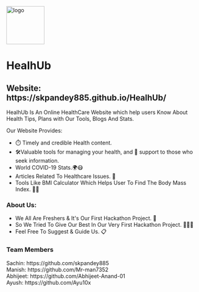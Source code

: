 <img src="https://i.postimg.cc/0jrF0hXM/2-1.png" alt="logo" width="100" height="100"> <h1> HealhUb</h1>
<h2>Website: https://skpandey885.github.io/HealhUb/ </h2>
<h>HealhUb Is An Online HealthCare Website which help users Know About Health Tips, Plans with Our Tools, Blogs And Stats.</p>
  <p class="Details">Our Website Provides:</p>
  <ul>
    <li>⏱️ Timely and credible Health content.</li>
    <li>🛠️Valuable tools for managing your health, and 🤝 support to those who seek information.</li>
    <li>World COVID-19 Stats.🌍😷</li>
     <li>Articles Related To Healthcare Issues. 📄 </li>
   <li>Tools Like BMI Calculator Which Helps User To Find The Body Mass Index. 💪🏻 </li>
  </ul>
  
  <h3>About Us: </h3>
  <ul>
  <li>We All Are Freshers & It's Our First Hackathon Project. 🤝 <br>  </li>
  <li>So We Tried To Give Our Best In Our Very First Hackathon Project. 👨🏻‍💻 <br>  </li>
   <li>Feel Free To Suggest & Guide Us. 📋 </li>
    </ul>
  <h3>Team Members </h3>
  Sachin: https://github.com/skpandey885
  <br>
  Manish: https://github.com/Mr-man7352
  <br>
  Abhijeet: https://github.com/Abhijeet-Anand-01
  <br>
  Ayush: https://github.com/Ayu10x
  
